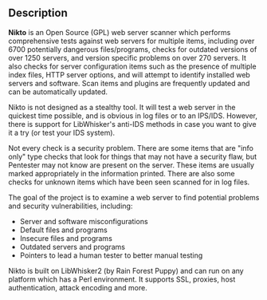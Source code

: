## Description
**Nikto** is an Open Source (GPL) web server scanner which performs comprehensive tests against web servers for multiple items, including over 6700 potentially dangerous files/programs, checks for outdated versions of over 1250 servers, and version specific problems on over 270 servers. It also checks for server configuration items such as the presence of multiple index files, HTTP server options, and will attempt to identify installed web servers and software. Scan items and plugins are frequently updated and can be automatically updated.

Nikto is not designed as a stealthy tool. It will test a web server in the quickest time possible, and is obvious in log files or to an IPS/IDS. However, there is support for LibWhisker's anti-IDS methods in case you want to give it a try (or test your IDS system).

Not every check is a security problem. There are some items that are "info only" type checks that look for things that may not have a security flaw, but Pentester may not know are present on the server. These items are usually marked appropriately in the information printed. There are also some checks for unknown items which have been seen scanned for in log files.

The goal of the project is to examine a web server to find potential problems and security vulnerabilities, including:

- Server and software misconfigurations
- Default files and programs
- Insecure files and programs
- Outdated servers and programs
- Pointers to lead a human tester to better manual testing

Nikto is built on LibWhisker2 (by Rain Forest Puppy) and can run on any platform which has a Perl environment. It supports SSL, proxies, host authentication, attack encoding and more.